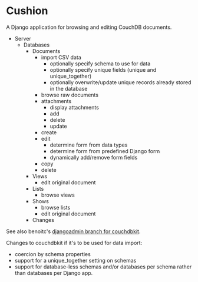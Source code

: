 # Cushion

A Django application for browsing and editing CouchDB documents.

 - Server
   - Databases
      - Documents
        - import CSV data
          - optionally specify schema to use for data
          - optionally specify unique fields (unique and unique_together)
          - optionally overwrite/update unique records already stored in the database
        - browse raw documents
        - attachments
          - display attachments
          - add
          - delete
          - update
        - create
        - edit
          - determine form from data types
          - determine form from predefined Django form
          - dynamically add/remove form fields
        - copy
        - delete
      - Views
        - edit original document
      - Lists
        - browse views
      - Shows
        - browse lists
        - edit original document
      - Changes

See also benoitc's [djangoadmin branch for
couchdbkit](http://github.com/benoitc/couchdbkit/tree/djangoadmin).

Changes to couchdbkit if it's to be used for data import:

 - coercion by schema properties
 - support for a unique_together setting on schemas
 - support for database-less schemas and/or databases per schema rather than databases per Django app.